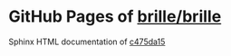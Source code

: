 GitHub Pages of [brille/brille](https://github.com/brille/brille.git)
======================================
Sphinx HTML documentation of [c475da15](https://github.com/brille/brille/tree/c475da15af44bbe6d951cf105dc93d8dac9f088f)
